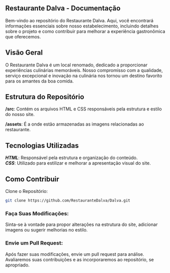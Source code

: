 ## Restaurante Dalva - Documentação

Bem-vindo ao repositório do Restaurante Dalva. Aqui, você encontrará informações essenciais sobre nosso estabelecimento, incluindo detalhes sobre o projeto e como contribuir para melhorar a experiência gastronômica que oferecemos.

## Visão Geral
O Restaurante Dalva é um local renomado, dedicado a proporcionar experiências culinárias memoráveis. Nosso compromisso com a qualidade, serviço excepcional e inovação na culinária nos tornou um destino favorito para os amantes da boa comida.

## Estrutura do Repositório
**/src**: Contém os arquivos HTML e CSS responsáveis pela estrutura e estilo do nosso site.

**/assets**: É a onde estão armazenadas as imagens relacionadas ao restaurante.

## Tecnologias Utilizadas
**_HTML_**: Responsável pela estrutura e organização do conteúdo. <br>
**_CSS_**: Utilizado para estilizar e melhorar a apresentação visual do site.

## Como Contribuir

Clone o Repositório:

```bash
git clone https://github.com/RestauranteDalva/Dalva.git
```

### Faça Suas Modificações:

Sinta-se à vontade para propor alterações na estrutura do site, adicionar imagens ou sugerir melhorias no estilo.

### Envie um Pull Request:

Após fazer suas modificações, envie um pull request para análise. Avaliaremos suas contribuições e as incorporaremos ao repositório, se apropriado.
